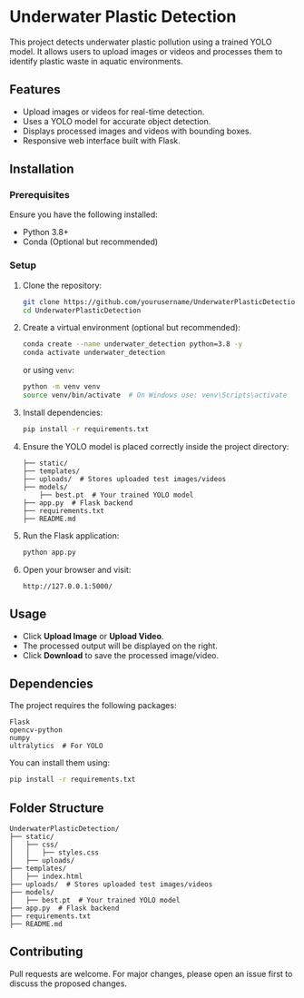 # Underwater Plastic Detection

This project detects underwater plastic pollution using a trained YOLO model. It allows users to upload images or videos and processes them to identify plastic waste in aquatic environments.

## Features
- Upload images or videos for real-time detection.
- Uses a YOLO model for accurate object detection.
- Displays processed images and videos with bounding boxes.
- Responsive web interface built with Flask.

## Installation

### Prerequisites
Ensure you have the following installed:
- Python 3.8+
- Conda (Optional but recommended)

### Setup
1. Clone the repository:
   ```bash
   git clone https://github.com/yourusername/UnderwaterPlasticDetection.git
   cd UnderwaterPlasticDetection
   ```

2. Create a virtual environment (optional but recommended):
   ```bash
   conda create --name underwater_detection python=3.8 -y
   conda activate underwater_detection
   ```
   or using `venv`:
   ```bash
   python -m venv venv
   source venv/bin/activate  # On Windows use: venv\Scripts\activate
   ```

3. Install dependencies:
   ```bash
   pip install -r requirements.txt
   ```

4. Ensure the YOLO model is placed correctly inside the project directory:
   ```
   ├── static/
   ├── templates/
   ├── uploads/  # Stores uploaded test images/videos
   ├── models/
       ├── best.pt  # Your trained YOLO model
   ├── app.py  # Flask backend
   ├── requirements.txt
   ├── README.md
   ```

5. Run the Flask application:
   ```bash
   python app.py
   ```

6. Open your browser and visit:
   ```
   http://127.0.0.1:5000/
   ```

## Usage
- Click **Upload Image** or **Upload Video**.
- The processed output will be displayed on the right.
- Click **Download** to save the processed image/video.

## Dependencies
The project requires the following packages:
```
Flask
opencv-python
numpy
ultralytics  # For YOLO
```

You can install them using:
```bash
pip install -r requirements.txt
```

## Folder Structure
```
UnderwaterPlasticDetection/
├── static/
│   ├── css/
│   │   ├── styles.css
│   ├── uploads/
├── templates/
│   ├── index.html
├── uploads/  # Stores uploaded test images/videos
├── models/
│   ├── best.pt  # Your trained YOLO model
├── app.py  # Flask backend
├── requirements.txt
├── README.md
```

## Contributing
Pull requests are welcome. For major changes, please open an issue first to discuss the proposed changes.

